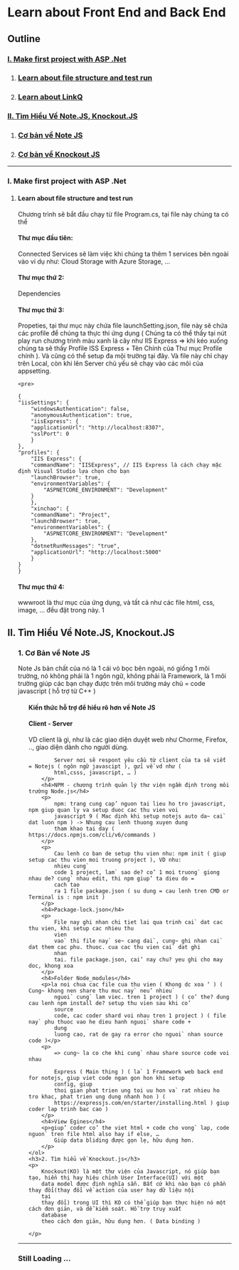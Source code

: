 <h1>Learn about Front End and Back End</h1>
<h2>Outline</h2>
<h3><a href="#Section1">I. Make first project with ASP .Net
    </a></h3>
<ol>
    <li>
        <h3><a href="#Section2">Learn about file structure and test run
            </a></h3>
    </li>
    <li>
        <h3><a href="#Section3">Learn about LinkQ
            </a></h3>
    </li>
</ol>
<h3><a href="#Section2">II. Tìm Hiểu Về Note.JS, Knockout.JS
    </a></h3>
<ol>
    <li>
        <h3><a href="#Section2">Cơ bản về Note JS</a></h3>
    </li>
    <li>
        <h3><a href="#Section3">Cơ bản về Knockout JS
            </a></h3>
    </li>
</ol>
<hr>
</hr>
<h3>I. Make first project with ASP .Net</h3>
<ol>
    <li>
        <h4>Learn about file structure and test run
    </li>
    <div id="user-content-section1" dir="auto">
        Chương trình sẽ bắt đầu chạy từ file Program.cs, tại file này chúng ta có thể
    </div>
    <h4>Thư mục đầu tiên:</h4>
    <p> Connected Services sẽ làm việc khi chúng ta thêm 1 services bên ngoài vào ví dụ như: Cloud Storage with Azure
        Storage, …
    </p>
    <h4>Thư mục thứ 2:</h4>
    <p>
        Dependencies
    </p>
    <h4>Thư mục thứ 3:</h4>
    <p>
        Propeties, tại thư mục này chứa file launchSetting.json, file này sẽ chứa các profile để chúng ta thực thi ứng
        dụng ( Chúng ta có thể thấy tại nút play run chương trình màu xanh lá cây như IIS Express => khi kéo xuống chúng
        ta sẽ thấy Profile ISS Express + Tên Chính của Thư mục Profile chính ). Và cũng có thể setup đa mội trường tại
        đây. Và file này chỉ chạy trên Local, còn khi lên Server chủ yếu sẽ chạy vào các môi của appsetting.
    </p>

    <pre>

    {
    "iisSettings": {
        "windowsAuthentication": false,
        "anonymousAuthentication": true,
        "iisExpress": {
        "applicationUrl": "http://localhost:8307",
        "sslPort": 0
        }
    },
    "profiles": {
        "IIS Express": {
        "commandName": "IISExpress", // IIS Express là cách chạy mặc định Visual Studio lựa chọn cho bạn
        "launchBrowser": true,
        "environmentVariables": {
            "ASPNETCORE_ENVIRONMENT": "Development"
        }
        },
        "xinchao": {
        "commandName": "Project",
        "launchBrowser": true,
        "environmentVariables": {
            "ASPNETCORE_ENVIRONMENT": "Development"
        },
        "dotnetRunMessages": "true",
        "applicationUrl": "http://localhost:5000"
        }
    }
    }
</pre>
    </li>
    <h4>Thư mục thứ 4:</h4>
    <p>
        wwwroot là thư mục của ứng dụng, và tất cả như các file html, css, image, … đều đặt trong này.
        1</p>
    </li>

</ol>
<h2>II. Tìm Hiểu Về Note.JS, Knockout.JS</h2>
<ol>
    <h3>1. Cơ Bản về Note JS</h3>
    Note Js bản chất của nó là 1 cái vỏ bọc bên ngoài, nó giống 1 môi trường, nó không phải là 1 ngôn ngữ, không phải là
    Framework, là 1 môi trường giúp các bạn chạy được trên môi trường máy chủ = code javascript ( hỗ trợ từ C++ )
    <ol>
        <h4>Kiến thức hỗ trợ để hiểu rõ hơn về Note JS</h4>
        <h4>Client - Server</h4>
        <p>
            VD client là gì, như là các giao diện duyệt web như Chorme, Firefox, .., giao diện dành cho người dùng.

            Server nơi sẽ respont yêu cầu từ client của ta sẽ viết = Notejs ( ngôn ngữ javascipt ), gửi về vd như (
            html,csss, javascript, … )
        </p>
        <h4>NPM - chương trình quản lý thư viện ngầm định trong môi trường Node.js</h4>
        <p>
            npm: trang cung cap’ nguon tai lieu ho tro javascript, npm giup quan ly va setup duoc cac thu vien voi
            javascript 9 ( Mac dinh khi setup notejs auto da~ cai` dat luon npm ) -> Nhung cau lenh thuong xuyen dung
            tham khao tai day ( https://docs.npmjs.com/cli/v6/commands )
        </p>
        <p>
            Cau lenh co ban de setup thu vien nhu: npm init ( giup setup cac thu vien moi truong project ), VD nhu:
            nhieu cung`
            code 1 project, lam` sao de? co’ 1 moi truong` giong nhau de? cung` nhau edit, thi npm giup’ ta dieu do =
            cach tao
            ra 1 file package.json ( su dung = cau lenh tren CMD or Terminal is : npm init )
        </p>
        <h4>Package-lock.json</h4>
        <p>
            File nay ghi nhan chi tiet lai qua trinh cai` dat cac thu vien, khi setup cac nhieu thu
            vien
            vao` thi file nay` se~ cang dai`, cung~ ghi nhan cai` dat them cac phu. thuoc. cua cac thu vien cai` dat ghi
            nhan
            tai. file package.json, cai’ nay chu? yeu ghi cho may doc, khong xoa
        </p>
        <h4>Folder Node_modules</h4>
        <p>la noi chua cac file cua thu vien ( Khong dc xoa ‘ ) ( Cung~ khong nen share thu muc nay` neu’ nhieu`
            nguoi` cung` lam viec. tren 1 project ) ( co’ the? dung cau lenh npm install de? setup thu vien sau khi co’
            source
            code, cac coder shard voi nhau tren 1 project ) ( file nay` phu thuoc vao he dieu hanh nguoi` share code +
            dung
            luong cao, rat de gay ra error cho nguoi` nhan source code )</p>
        <p>
            => cung~ la co che khi cung` nhau share source code voi nhau

            Express ( Main thing ) ( la` 1 Framework web back end for notejs, giup viet code ngan gon hon khi setup
            config, giup
            thoi gian phat trien ung toi uu hon va` rat nhieu ho tro khac, phat trien ung dung nhanh hon ) (
            https://expressjs.com/en/starter/installing.html ) giup coder lap trinh bac cao )
        </p>
        <h4>View Egines</h4>
        <p>giup’ coder co’ the viet html + code cho vong` lap, code nguon` tren file html also hay if else, …
            Giúp data bliding được gọn lẹ, hữu dụng hơn.
        </p>
    </ol>
    <h3>2. Tìm hiểu về Knockout.js</h3>
    <p>
        Knockout(KO) là một thư viện của Javascript, nó giúp bạn tạo, hiển thị hay hiệu chỉnh User Interface(UI) với một
        data model được định nghĩa sẵn. Bất cứ khi nào bạn có phần thay đổi(thay đổi về action của user hay dữ liệu nội
        tại
        thay đổi) trong UI thì KO có thể giúp bạn thực hiện nó một cách đơn giản, và dễ kiểm soát. Hỗ trợ truy xuất
        database
        theo cách đơn giản, hữu dụng hơn. ( Data binding )

    </p>
</ol>
<hr>
</hr>
<h3>Still Loading ...</h3>

